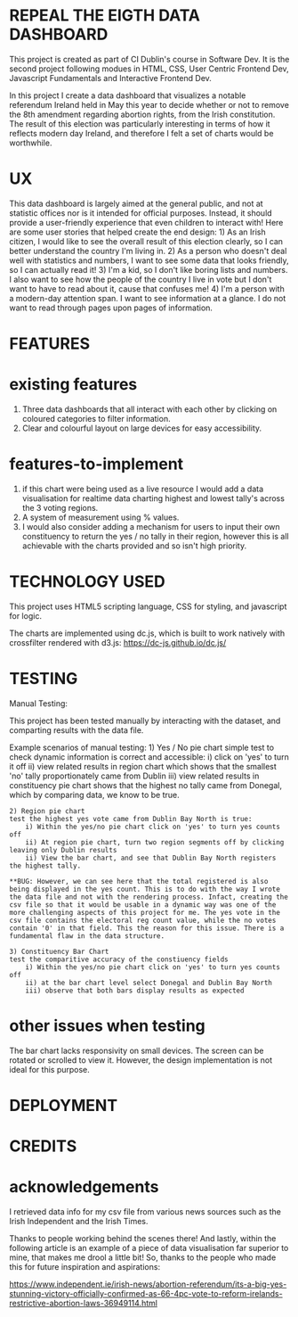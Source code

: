 # REPEAL THE EIGTH DATA DASHBOARD
This project is created as part of CI Dublin's course in Software Dev. It is the second project following modues in HTML, CSS, User Centric Frontend Dev, Javascript Fundamentals and Interactive Frontend Dev. 

In this project I create a data dashboard that visualizes a notable referendum Ireland held in May this year to decide whether or not to remove the 8th amendment regarding abortion rights, from the Irish constitution. The result of this election was particularly interesting in terms of how it reflects modern day Ireland, and therefore I felt a set of charts would be worthwhile. 

# UX
This data dashboard is largely aimed at the general public, and not at statistic offices nor is it intended for official purposes. Instead, it should provide a user-friendly experience that even children to interact with! Here are some user stories that helped create the end design:
    1) As an Irish citizen, I would like to see the overall result of this election clearly, so I can better understand the country I'm living in. 
    2) As a person who doesn't deal well with statistics and numbers, I want to see some data that looks friendly, so I can actually read it!
    3) I'm a kid, so I don't like boring lists and numbers. I also want to see how the people of the country I live in vote but I don't want to have to read about it, cause that confuses me!
    4) I'm a person with a modern-day attention span. I want to see information at a glance. I do not want to read through pages upon pages of information. 

# FEATURES

# existing features 
1) Three data dashboards that all interact with each other by clicking on coloured categories to filter information. 
2) Clear and colourful layout on large devices for easy accessibility.

# features-to-implement
1) if this chart were being used as a live resource I would add a data visualisation for realtime data charting highest and lowest tally's across the 3 voting regions. 
2) A system of measurement using % values. 
3) I would also consider adding a mechanism for users to input their own constituency to return the yes / no tally in their region, however this is all achievable with the charts provided and so isn't high priority. 


# TECHNOLOGY USED
This project uses HTML5 scripting language, CSS for styling, and javascript for logic. 

The charts are implemented using dc.js, which is built to work natively with crossfilter rendered with d3.js: https://dc-js.github.io/dc.js/

# TESTING 

Manual Testing: 

This project has been tested manually by interacting with the dataset, and comparting results with the data file.

Example scenarios of manual testing: 
    1) Yes / No pie chart 
    simple test to check dynamic information is correct and accessible: 
        i) click on 'yes' to turn it off
        ii) view related results in region chart which shows that the smallest 'no' tally proportionately came from Dublin
        iii) view related results in constituency pie chart shows that the highest no tally came from Donegal, which by comparing data, we know to be true. 
    
    2) Region pie chart
    test the highest yes vote came from Dublin Bay North is true:
        i) Within the yes/no pie chart click on 'yes' to turn yes counts off
        ii) At region pie chart, turn two region segments off by clicking leaving only Dublin results
        ii) View the bar chart, and see that Dublin Bay North registers the highest tally.
        
    **BUG: However, we can see here that the total registered is also being displayed in the yes count. This is to do with the way I wrote the data file and not with the rendering process. Infact, creating the csv file so that it would be usable in a dynamic way was one of the more challenging aspects of this project for me. The yes vote in the csv file contains the electoral reg count value, while the no votes contain '0' in that field. This the reason for this issue. There is a fundamental flaw in the data structure.  
    
    3) Constituency Bar Chart
    test the comparitive accuracy of the constiuency fields
        i) Within the yes/no pie chart click on 'yes' to turn yes counts off
        ii) at the bar chart level select Donegal and Dublin Bay North
        iii) observe that both bars display results as expected

# other issues when testing
The bar chart lacks responsivity on small devices. The screen can be rotated or scrolled to view it. However, the design implementation is not ideal for this purpose. 

# DEPLOYMENT

# CREDITS 
# acknowledgements
I retrieved data info for my csv file from various news sources such as the Irish Independent and the Irish Times. 

Thanks to people working behind the scenes there! And lastly, within the following article is an example of a piece of data visualisation far superior to mine, that makes me drool a little bit! So, thanks to the people who made this for future inspiration and aspirations:

https://www.independent.ie/irish-news/abortion-referendum/its-a-big-yes-stunning-victory-officially-confirmed-as-66-4pc-vote-to-reform-irelands-restrictive-abortion-laws-36949114.html
